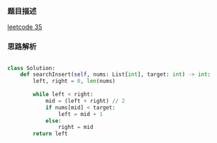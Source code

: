 ### 题目描述

[leetcode 35](https://leetcode-cn.com/problems/search-insert-position/submissions/)

### 思路解析

```python

class Solution:
    def searchInsert(self, nums: List[int], target: int) -> int:
        left, right = 0, len(nums) 
        
        while left < right:
            mid = (left + right) // 2
            if nums[mid] < target:
                left = mid + 1
            else:
                right = mid
        return left

```
